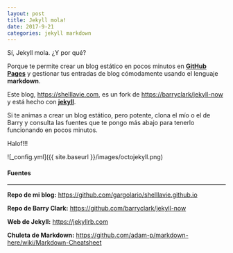 ```yaml
---
layout: post
title: Jekyll mola!
date: 2017-9-21
categories: jekyll markdown
---
```


Sí, Jekyll mola. ¿Y por qué?

Porque te permite crear un blog estático en pocos minutos en [**GitHub Pages**](https://pages.github.com/) y gestionar tus entradas de blog cómodamente usando el lenguaje **markdown**.

Este blog, <https://shelllavie.com>, es un fork de <https://barryclark/jekyll-now> y está hecho con [**jekyll**](https://jekyllrb.com). 

Si te animas a crear un blog estático, pero potente, clona el mío o el de Barry y consulta las fuentes que te pongo más abajo para tenerlo funcionando en pocos minutos.

Halof!!!

![_config.yml]({{ site.baseurl }}/images/octojekyll.png)

#### Fuentes
*** 

**Repo de mi blog:** <https://github.com/gargolario/shelllavie.github.io>


**Repo de Barry Clark:** <https://github.com/barryclark/jekyll-now>


**Web de Jekyll:** <https://jekyllrb.com>

**Chuleta de Markdown:** <https://github.com/adam-p/markdown-here/wiki/Markdown-Cheatsheet>



